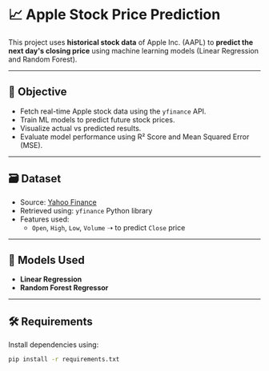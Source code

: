 # 📈 Apple Stock Price Prediction

This project uses **historical stock data** of Apple Inc. (AAPL) to **predict the next day's closing price** using machine learning models (Linear Regression and Random Forest).

---

## 🚀 Objective

- Fetch real-time Apple stock data using the `yfinance` API.
- Train ML models to predict future stock prices.
- Visualize actual vs predicted results.
- Evaluate model performance using R² Score and Mean Squared Error (MSE).

---

## 🗃️ Dataset

- Source: [Yahoo Finance](https://finance.yahoo.com/)
- Retrieved using: `yfinance` Python library
- Features used:
  - `Open`, `High`, `Low`, `Volume` ➝ to predict `Close` price

---

## 🧠 Models Used

- **Linear Regression**
- **Random Forest Regressor**

---

## 🛠️ Requirements

Install dependencies using:

```bash
pip install -r requirements.txt
